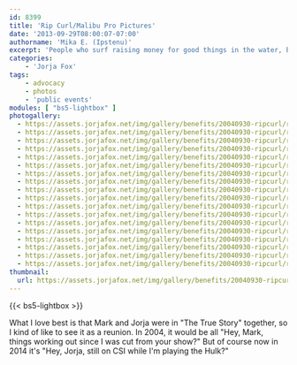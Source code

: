 ```yaml
---
id: 8399
title: 'Rip Curl/Malibu Pro Pictures'
date: '2013-09-29T08:00:07-07:00'
authorname: 'Mika E. (Ipstenu)'
excerpt: 'People who surf raising money for good things in the water, back in 2004.'
categories:
    - 'Jorja Fox'
tags:
    - advocacy
    - photos
    - 'public events'
modules: [ "bs5-lightbox" ]
photogallery:
  - https://assets.jorjafox.net/img/gallery/benefits/20040930-ripcurl/ripcurl2004_001.jpg
  - https://assets.jorjafox.net/img/gallery/benefits/20040930-ripcurl/ripcurl2004_002.jpg
  - https://assets.jorjafox.net/img/gallery/benefits/20040930-ripcurl/ripcurl2004_003.jpg
  - https://assets.jorjafox.net/img/gallery/benefits/20040930-ripcurl/ripcurl2004_004.jpg
  - https://assets.jorjafox.net/img/gallery/benefits/20040930-ripcurl/ripcurl2004_005.jpg
  - https://assets.jorjafox.net/img/gallery/benefits/20040930-ripcurl/ripcurl2004_010.jpg
  - https://assets.jorjafox.net/img/gallery/benefits/20040930-ripcurl/ripcurl2004_011.jpg
  - https://assets.jorjafox.net/img/gallery/benefits/20040930-ripcurl/ripcurl2004_013.jpg
  - https://assets.jorjafox.net/img/gallery/benefits/20040930-ripcurl/ripcurl2004_014.jpg
  - https://assets.jorjafox.net/img/gallery/benefits/20040930-ripcurl/ripcurl2004_015.jpg
  - https://assets.jorjafox.net/img/gallery/benefits/20040930-ripcurl/ripcurl2004_016.jpg
  - https://assets.jorjafox.net/img/gallery/benefits/20040930-ripcurl/ripcurl2004_017.jpg
  - https://assets.jorjafox.net/img/gallery/benefits/20040930-ripcurl/ripcurl2004_018.jpg
  - https://assets.jorjafox.net/img/gallery/benefits/20040930-ripcurl/ripcurl2004_019.jpg
  - https://assets.jorjafox.net/img/gallery/benefits/20040930-ripcurl/ripcurl2004_020.jpg
  - https://assets.jorjafox.net/img/gallery/benefits/20040930-ripcurl/ripcurl2004_021.jpg
  - https://assets.jorjafox.net/img/gallery/benefits/20040930-ripcurl/ripcurl2004_022.jpg
  - https://assets.jorjafox.net/img/gallery/benefits/20040930-ripcurl/ripcurl2004_023.jpg
thumbnail:
  url: https://assets.jorjafox.net/img/gallery/benefits/20040930-ripcurl/ripcurl2004_001.jpg
---
```


{{< bs5-lightbox >}}

What I love best is that Mark and Jorja were in "The True Story" together, so I kind of like to see it as a reunion. In 2004, it would be all "Hey, Mark, things working out since I was cut from your show?" But of course now in 2014 it's "Hey, Jorja, still on CSI while I'm playing the Hulk?"
